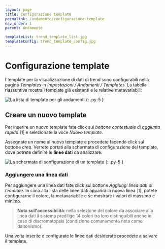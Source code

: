 ```yaml
---
layout: page
title: Configurazione template
permalink: /andamento/configurazione-template
nav_order: 1
parent: Andamento

templateList: trend_template_list.jpg
templateConfig: trend_template_config.jpg
---
```


# Configurazione template

I template per la visualizzazione di dati di trend sono configurabili nella pagina *Templates* in *Impostazioni / Andamenti / Templates*.
La tabella riassuntiva mostra i template già esistenti e le relative metavariabili:

![La lista di template per gli andamenti](/assets/img/{{page.templateList}})
{: .py-5 }


## Creare un nuovo template

Per inserire un nuovo template fate click sul *bottone contestuale di aggiunta rapida* [1] e selezionate la voce *Nuovo template*.

Assegnate un nome al nuovo template e procedete facendo click sul bottone *crea*. Verrete portati alla schermata di configurazione del template, dove potrete definire le **linee dati** da analizzare:

![La schermata di sonfigurazione di un template](/assets/img/{{page.templateConfig}})
{: .py-5 }


### Aggiungere una linea dati

Per aggiungere una linea dati fate click sul bottone *Aggiungi linea dati al template*. In cima alla lista delle linee dati apparirà la nuova linea [1], potete configurarne il colore, la metavariabile e se mostrare i valori di massimo e minimo.

> **Nota sull'accessibilità**: nella selezione del colore da associare alla linea dati il sistema predilige 14 colori tra loro distinguibili anche in caso di discromatopsia (condizione comunemente nota come daltonismo).

Una volta inserite e configurate le linee dati desiderate procedete a salvare il template.
